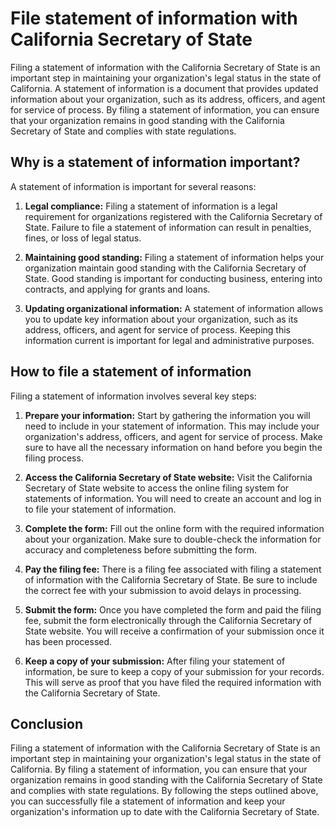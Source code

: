 # File statement of information with California Secretary of State

Filing a statement of information with the California Secretary of State is an important step in maintaining your organization's legal status in the state of California. A statement of information is a document that provides updated information about your organization, such as its address, officers, and agent for service of process. By filing a statement of information, you can ensure that your organization remains in good standing with the California Secretary of State and complies with state regulations.

## Why is a statement of information important?

A statement of information is important for several reasons:

1. **Legal compliance:** Filing a statement of information is a legal requirement for organizations registered with the California Secretary of State. Failure to file a statement of information can result in penalties, fines, or loss of legal status.

2. **Maintaining good standing:** Filing a statement of information helps your organization maintain good standing with the California Secretary of State. Good standing is important for conducting business, entering into contracts, and applying for grants and loans.

3. **Updating organizational information:** A statement of information allows you to update key information about your organization, such as its address, officers, and agent for service of process. Keeping this information current is important for legal and administrative purposes.

## How to file a statement of information

Filing a statement of information involves several key steps:

1. **Prepare your information:** Start by gathering the information you will need to include in your statement of information. This may include your organization's address, officers, and agent for service of process. Make sure to have all the necessary information on hand before you begin the filing process.

2. **Access the California Secretary of State website:** Visit the California Secretary of State website to access the online filing system for statements of information. You will need to create an account and log in to file your statement of information.

3. **Complete the form:** Fill out the online form with the required information about your organization. Make sure to double-check the information for accuracy and completeness before submitting the form.

4. **Pay the filing fee:** There is a filing fee associated with filing a statement of information with the California Secretary of State. Be sure to include the correct fee with your submission to avoid delays in processing.

5. **Submit the form:** Once you have completed the form and paid the filing fee, submit the form electronically through the California Secretary of State website. You will receive a confirmation of your submission once it has been processed.

6. **Keep a copy of your submission:** After filing your statement of information, be sure to keep a copy of your submission for your records. This will serve as proof that you have filed the required information with the California Secretary of State.

## Conclusion

Filing a statement of information with the California Secretary of State is an important step in maintaining your organization's legal status in the state of California. By filing a statement of information, you can ensure that your organization remains in good standing with the California Secretary of State and complies with state regulations. By following the steps outlined above, you can successfully file a statement of information and keep your organization's information up to date with the California Secretary of State.
